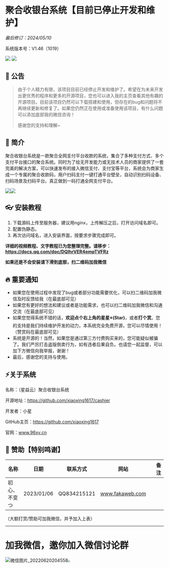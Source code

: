 # 聚合收银台系统【目前已停止开发和维护】
_最后修订：2024/05/10_

系统版本号：V1.46（1019）

![](https://img.shields.io/badge/php-%3E%3D5.6-8892BF.svg) ![](https://img.shields.io/badge/Mysql-%3E=5.6-brightgreen.svg)
## :e-mail: 公告

> 由于个人精力有限，该项目目前已经停止开发和维护了。希望在为未来开发出更优秀的程序和更多的开源项目，您也可以进入我的主页查看其他有趣的开源项目。目前该项目仍然可以下载搭建和使用，但存在的bug和问题将不再继续更新和修复了。如果您仍然正在使用或准备使用该项目，有什么问题可以添加底部我的微信咨询！
>
> 感谢您的支持和理解~
> 
## 🍭 简介

​     聚合收银台系统是一款聚合全网支付平台收款的系统，集合了多种支付方式、多个支付平台接口的聚合系统。同时为了给无开发能力或无技术人员的商家提供了一套完美的解决方案，可以快速发布的接入微信支付、支付宝等平台，系统会为商家生成一个专属的聚合收款码，用户扫码支付一键打通平台壁垒，自动识别扫码设备、扫码场景及扫码平台。真正做到一码打通全网支付平台。

![](https://user-images.githubusercontent.com/104113309/207238512-9a21204c-731b-4948-965e-9476f95140d4.png)![](https://user-images.githubusercontent.com/104113309/207238666-0b12cf33-276b-4628-8934-192fc5c919b7.png)

## :eyeglasses: 安装教程

1. 下载源码上传至服务器，建议用nginx，上传解压之后，打开访问域名即可。
2. 配置伪静态。
3. 再次访问域名，进入安装界面，按要求步骤完成即可。

**详细的视频教程、文字教程已为您整理完整。请移步：https://docs.qq.com/doc/DQlhrVER4empTVFRz**

**如果还是不会安装请下滑到底部，扫二维码加我微信**

## 🔥 重要通知

- 如果您在使用过程中发现了bug或者部分功能需要优化，可以扫二维码加我微信及时反馈给我（在最底部可见）
- 如果您有更好的想法和建议或者是功能需求，也可以扫二维码加我微信和沟通交流（在最底部可见）
- 如果您觉得系统不错的话，**欢迎点个右上角的星星:star:(Star)**，或者**打个赏**。您的支持是我们持续维护开发的动力，本系统完全免费开源，您可以尽情使用！（赞赏码在最底部可见）
- 系统是开源的！当然，如果您是通过第三方付费购买来的，您可能疑似被骗了。我们严厉打击盗版倒卖行为，如有违者后果自负。也请您一起监督，可以加下方微信向我举报，谢谢！
- 最后，感谢您的支持与使用。

## :zap:关于系统



名称：（星益云）聚合收银台系统

开源地址：https://github.com/xiaoxing1617/cashier

开发者：小星

GitHub主页：https://github.com/xiaoxing1617

官网：www.96xy.cn

## :flight_arrival: 赞助【特别鸣谢】

| 名称         | 日期       | 联系方式    | 网站            |      | 备注 |
| ------------ | ---------- | ----------- | --------------- | ---- | ---- |
| 初心、不变つ | 2023/01/06 | QQ834215121 | www.fakaweb.com |      |      |

（大额打赏/赞助可加我微信，并予加入上表）

---

# 加我微信，邀你加入微信讨论群

![微信图片_20220620204558](https://user-images.githubusercontent.com/104113309/174604634-af485d8f-40b4-4bf4-992f-309d6e907c4f.jpg)<img src="https://user-images.githubusercontent.com/104113309/207246623-8df6aba5-101d-48f9-9454-ef3b17d3aa4d.jpg" style="zoom:40%;" />
